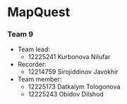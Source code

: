 # MapQuest
### Team 9

- Team lead:
    - 12225241   Kurbonova Nilufar
- Recorder:           
    - 12214759   Sirojiddinov Javokhir 
- Team member:   
    - 12225173   Datkaiym Tologonova
    - 12225243   Obidov Dilshod